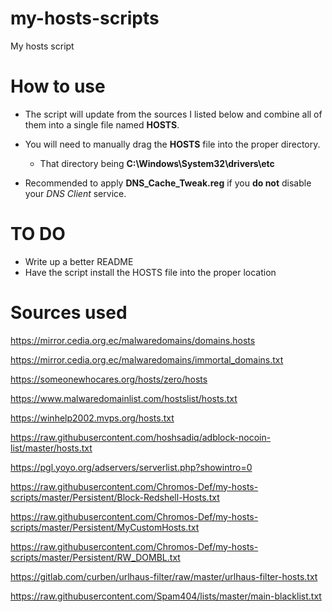 # my-hosts-scripts
My hosts script

# How to use
- The script will update from the sources I listed below and combine all of them into a single file named **HOSTS**.
- You will need to manually drag the **HOSTS** file into the proper directory.
     - That directory being **C:\Windows\System32\drivers\etc**

- Recommended to apply **DNS_Cache_Tweak.reg** if you **do not** disable your *DNS Client* service.
# TO DO
- Write up a better README
- Have the script install the HOSTS file into the proper location

# Sources used
https://mirror.cedia.org.ec/malwaredomains/domains.hosts

https://mirror.cedia.org.ec/malwaredomains/immortal_domains.txt

https://someonewhocares.org/hosts/zero/hosts

https://www.malwaredomainlist.com/hostslist/hosts.txt

https://winhelp2002.mvps.org/hosts.txt

https://raw.githubusercontent.com/hoshsadiq/adblock-nocoin-list/master/hosts.txt

https://pgl.yoyo.org/adservers/serverlist.php?showintro=0

https://raw.githubusercontent.com/Chromos-Def/my-hosts-scripts/master/Persistent/Block-Redshell-Hosts.txt

https://raw.githubusercontent.com/Chromos-Def/my-hosts-scripts/master/Persistent/MyCustomHosts.txt

https://raw.githubusercontent.com/Chromos-Def/my-hosts-scripts/master/Persistent/RW_DOMBL.txt

https://gitlab.com/curben/urlhaus-filter/raw/master/urlhaus-filter-hosts.txt

https://raw.githubusercontent.com/Spam404/lists/master/main-blacklist.txt